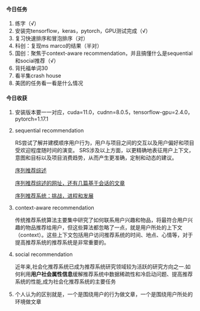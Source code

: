 #### 今日任务

1. 练字（√）
2. 安装完tensorflow，keras，pytorch，GPU测试完成（√）
3. 复习快速排序和冒泡排序（对）
4. 科创：复现ms marco的结果（半对）
5. 国创：聚焦于context-aware recommendation，并且搞懂什么是sequential和social推荐（√）
6. 背托福单词30
7. 看半集crash house
8. 美团的任务看一看是什么情况

#### 今日收获

1. 安装版本要一一对应，cuda=11.0，cudnn=8.0.5，tensorflow-gpu=2.4.0，pytorch=1.17.1

2. sequential recommendation

   RS尝试了解并建模顺序用户行为，用户与项目之间的交互以及用户偏好和项目受欢迎程度随时间的演变。 SRS涉及以上方面，以更精确地表征用户上下文，意图和目标以及项目消费趋势，从而产生更准确，定制和动态的建议。

   [序列推荐综述](https://www.cnblogs.com/sirius0/p/13950838.html)

   [序列推荐综述的网址，还有几篇基于会话的文章](https://www.cnblogs.com/sirius0/)

   [序列推荐系统：挑战，进程和发展](https://www.cnblogs.com/yurui/p/11479587.html)

3. context-aware recommendation

   传统推荐系统算法主要集中研究了如何联系用户兴趣和物品，将最符合用户兴趣的物品推荐给用户，但这些算法都忽略了一点，就是用户所处的上下文（context）。这些上下文包括用户访问推荐系统的时间、地点、心情等，对于提高推荐系统的推荐系统是非常重要的。

4. social recommendation

   近年来,社会化推荐系统已成为推荐系统研究领域较为活跃的研究方向之一.如何利用**用户社会属性信息**缓解推荐系统中数据稀疏性和冷启动问题、提高推荐系统的性能,成为社会化推荐系统的主要任务

5. 个人认为的区别就是，一个是围绕用户的行为做文章，一个是围绕用户所处的环境做文章